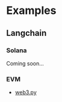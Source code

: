 # Examples

## Langchain

### Solana
Coming soon...

### EVM
- [web3.py](https://github.com/path-sdk/path/tree/main/python/examples/langchain/web3)
